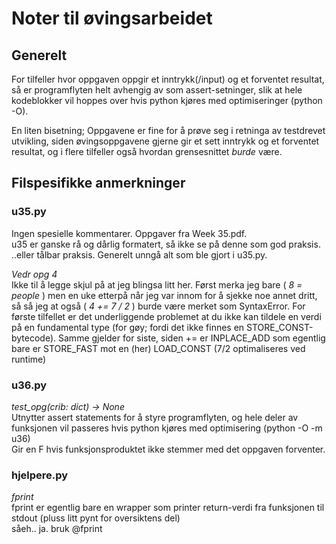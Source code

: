 # Noter til øvingsarbeidet

## Generelt
For tilfeller hvor oppgaven oppgir et inntrykk(/input) og et forventet resultat,
så er programflyten helt avhengig av som assert-setninger, slik at hele kodeblokker
vil hoppes over hvis python kjøres med optimiseringer (python -O).

En liten bisetning; Oppgavene er fine for å prøve seg i retninga av testdrevet
utvikling, siden øvingsoppgavene gjerne gir et sett inntrykk og et forventet
resultat, og i flere tilfeller også hvordan grensesnittet *burde* være.

## Filspesifikke anmerkninger

### u35.py
Ingen spesielle kommentarer. Oppgaver fra Week 35.pdf.  
u35 er ganske rå og dårlig formatert, så ikke se på denne som god praksis.
..eller tålbar praksis. Generelt unngå alt som ble gjort i u35.py.

*Vedr opg 4*  
Ikke til å legge skjul på at jeg blingsa litt her. Først merka jeg bare 
( *8 = people* ) men en uke etterpå når jeg var innom for å sjekke noe annet
dritt, så så jeg at også ( *4 += 7 / 2* ) burde være merket som SyntaxError. 
For første tilfellet er det underliggende problemet at du ikke kan tildele
en verdi på en fundamental type (for gøy; fordi det ikke finnes en STORE_CONST-bytecode).
Samme gjelder for siste, siden += er INPLACE_ADD som 
egentlig bare er STORE_FAST mot en (her) LOAD_CONST (7/2 optimaliseres ved runtime) 


### u36.py
*test_opg(crib: dict) -> None*  
Utnytter assert statements for å styre programflyten, og hele deler av
funksjonen vil passeres hvis python kjøres med optimisering (python -O -m u36)  
Gir en F hvis funksjonsproduktet ikke stemmer med det oppgaven forventer.


### hjelpere.py
*fprint*  
fprint er egentlig bare en wrapper som printer return-verdi fra funksjonen
til stdout (pluss litt pynt for oversiktens del)  
såeh.. ja. bruk @fprint